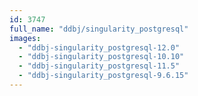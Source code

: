 ```yaml
---
id: 3747
full_name: "ddbj/singularity_postgresql"
images: 
  - "ddbj-singularity_postgresql-12.0"
  - "ddbj-singularity_postgresql-10.10"
  - "ddbj-singularity_postgresql-11.5"
  - "ddbj-singularity_postgresql-9.6.15"
---
```

